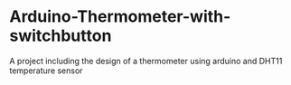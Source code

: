 # Arduino-Thermometer-with-switchbutton
A project including the design of a thermometer using arduino and DHT11 temperature sensor
